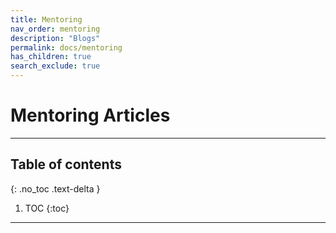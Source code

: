 ```yaml
---
title: Mentoring
nav_order: mentoring
description: "Blogs"
permalink: docs/mentoring
has_children: true
search_exclude: true
---
```


# Mentoring Articles

---

## Table of contents
{: .no_toc .text-delta }

1. TOC
{:toc}

---
